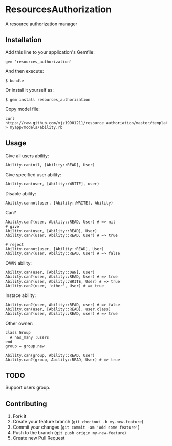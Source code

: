 # ResourcesAuthorization

A resource authorization manager

## Installation

Add this line to your application's Gemfile:

    gem 'resources_authorization'

And then execute:

    $ bundle

Or install it yourself as:

    $ gem install resources_authorization

Copy model file:

    curl https://raw.github.com/xjz19901211/resource_authoriation/master/templates/ability.rb\
    > myapp/models/ability.rb


## Usage

Give all users ability:

    Ability.can(nil, [Ability::READ], User)


Give specified user ability:

    Ability.can(user, [Ability::WRITE], user)


Disable ability:

    Ability.cannot(user, [Ability::WRITE], Ability)

Can?

    Ability.can?(user, Ability::READ, User) # => nil
    # give
    Ability.can(user, [Ability::READ], User)
    Ability.can?(user, Ability::READ, User) # => true

    # reject
    Ability.cannot(user, [Ability::READ], User)
    Ability.can?(user, Ability::READ, User) # => false


OWN ability:

    Ability.can(user, [Ability::OWN], User)
    Ability.can?(user, Ability::READ, User) # => true
    Ability.can?(user, Ability::WRITE, User) # => true
    Ability.can?(user, 'other', User) # => true

Instace ability:

    Ability.can?(user, Ability::READ, user) # => false
    Ability.can(user, [Ability::READ], user.class)
    Ability.can?(user, Ability::READ, user) # => true

Other owner:

    class Group
      # has_many :users
    end
    group = group.new

    Ability.can(group, Ability::READ, User)
    Ability.can?(group, Ability::READ, User) # => true

## TODO
  Support users group.

## Contributing

1. Fork it
2. Create your feature branch (`git checkout -b my-new-feature`)
3. Commit your changes (`git commit -am 'Add some feature'`)
4. Push to the branch (`git push origin my-new-feature`)
5. Create new Pull Request
